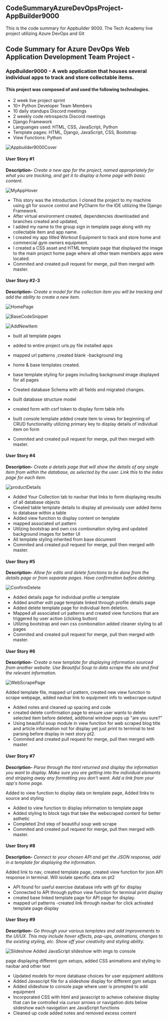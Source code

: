 ## CodeSummaryAzureDevOpsProject-AppBuilder9000
This is the code summary for Appbuilder 9000.  The Tech Academy live project utilizing Azure DevOps and Git

 ## Code Summary for Azure DevOps Web Application Development Team Project -

### AppBuilder9000 - A web application that houses several individual apps to track and store collectable items.

#### This project was composed of and used the following technologies.

- 2 week live project sprint
- 10+ Python Developer Team Members 
- 10 daily standups Discord meetings
- 2 weekly code retrospects Discord meetings
- Django Framework
- Languanges used: HTML, CSS, JavaScript, Python
- Template pages: HTML, Django, JavaScript, CSS, Bootstrap
- View Functions: Python

![Appbuilder9000Cover](https://user-images.githubusercontent.com/92835555/163749285-a4c1e795-0e4f-4192-8bce-f7b8b49ed071.PNG)

#### User Story #1

**Description-**
*Create a new app for the project, named appropriately for what you are tracking, 
and get it to display a home page with basic content.* 


![MyAppHover](https://user-images.githubusercontent.com/92835555/163748251-e3dfaf8b-bf49-48c1-9896-2e5a6cb33d49.PNG)

- This story was the introduction.  I cloned the project to my machine using
 git 
  for source control and PyCharm for the IDE utilizing the Django Framework.  
- After virtual environment created, dependencies downloaded and branches created and updated, 
- I added my name to the group sign in template page along with my collectable item and app name. 
- I created my app titled Workout Equipment to track and store home and commercial gym owners equipment. 
- I created a CSS asset and HTML template page that displayed the image to the main project home page where all other team
  members apps were located.
- Commited and created pull request for merge, pull then merged with master.


#### User Story #2-3

**Description-**
*Create a model for the collection item you will be tracking and add the ability to create a new item.*

![HomePage](https://user-images.githubusercontent.com/92835555/163748681-f172bc2e-3e03-4d1c-96cb-50c266a63c62.PNG)

![BaseCodeSnippet](https://user-images.githubusercontent.com/92835555/163748739-892e6bc1-32c5-4062-86c7-1b5a399e3667.PNG)

 ![AddNewItem](https://user-images.githubusercontent.com/92835555/163750136-d354aee4-78d8-46df-8624-d25fcea601c9.PNG)
 
- built all template pages
- added to entire project urls.py file installed apps
- mapped url patterns ,created blank -background img
- home & base templates created.
- base template styling for pages including background image displayed for all pages 
 
- Created database Schema with all fields and migrated changes.    
- built database structure model 
- created form with csrf token to display form table info
- built console template added create item to views for beginning of CRUD functionality
  utilizing primary key to display details of individual item on form
- Commited and created pull request for merge, pull then merged with master.


#### User Story #4

**Description-**
*Create a details page that will show the details of any single item from within the database, as selected by the user. 
Link this to the index page for each item.*

![productDetails](https://user-images.githubusercontent.com/92835555/163748864-90bc6c6d-0cab-4721-933d-57b435504ff7.PNG)

- Added Your Collection tab to navbar that links to form displaying results of all database objects
- Created table template details to display all previously user added
  items to database within a table 
- Added view function to display content on template 
- mapped associated url pattern
- Utilzing bootstrap and own css combonation styling and updated background 
  images for better UI
- All template styling inherited from base document
- Commited and created pull request for merge, pull then merged with master.


#### User Story #5

**Description-**
*Allow for edits and delete functions to be done from the details page or from separate pages. Have confirmation before deleting.*

![ConfirmDelete](https://user-images.githubusercontent.com/92835555/163749003-2f0cf171-7937-441f-b281-c887bf564d5e.PNG)

- Added details page for individual profile ui template
- Added another edit page template linked through profile details page 
- Added delete template page for individual item deletion. 
- Mapped all associated url patterns and created view functions 
  that are triggered by user action (clicking button)
- Utilzing bootstrap and own css combonation added cleaner 
  styling to all pages 
- Commited and created pull request for merge, pull then merged with master.

#### User Story #6

**Description-**
*Create a new template for displaying information sourced from another website. Use Beautiful Soup to data scrape the site and find the relevant information.*

![WebScrapePage](https://user-images.githubusercontent.com/92835555/163749153-9d0fdf26-0254-4f6d-aa93-7a851e84537a.PNG)

Added template file, mapped url pattern, created new 
view function to scrape webpage, added navbar link to equipment info to webscrape output

- Added notes and cleaned up spacing and code
- created delete confirmation page to ensure user wants to delete
  selected item before deleted, addtional window pops up "are you sure?"
- Using beautiful soup module in view function for web scraped blog title and article information
  not for display yet just print to terminal to test parsing before display in next story pt2.
- Commited and created pull request for merge, pull then merged with master.


#### User Story #7

**Description-**
*Parse through the html returned and display the information you want to display. Make sure you are getting into the individual elements
and stripping away any formatting you don't want. Add a link from your app's home page.*

Added to view function to display data on template page,  Added links to source and styling

- Added to view function to display information to template page
- Added styling to block tags that take the webscraped content
  for better asthetic
- Completed 2nd step of beautiful soup web scrape
- Commited and created pull request for merge, pull then merged with master.


#### User Story #8

**Description-**
*Connect to your chosen API and get the JSON response, add in a template for displaying the information.*

Added link to nav, created template page, created view function for json API response in terminal. 
Will isolate specific data on pt2

- API found for useful exercise database info with gif for display
- Connected to API through python view function for terminal print display
- created base linked template page for API page for display.
- mapped url patterns
-created link through navbar for click activated template page display


#### User Story #9

**Description-**
*Go through your various templates and add improvements to the UI/UX. 
This may include hover effects, pop-ups, animations, changes to the existing styling, etc. 
Show off your creativity and styling ability.*

 ![Slideshow](https://user-images.githubusercontent.com/92835555/163751108-9683513c-87eb-4311-bb3f-24d13cb4c91c.PNG)
Added JavaScript slideshow with imgs to console

page displaying different gym setups, 
added CSS animations and styling to navbar and other text

- Updated models for more database choices for user equipment additons
- Added Javascript file for a slideshow display for different gym setups
- Added slideshow to console page where user is prompted to add equipment
- Incorporated CSS with html and javascript to acheive coheisive display
  that can be controlled via cursor arrows or navigation dots below slideshow 
  each navigation are JavaScript functions
- Cleaned up code added notes and removed excess content
